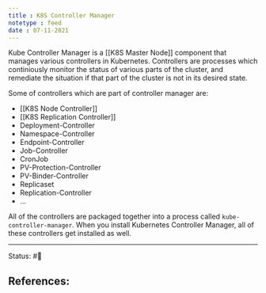 ```yaml
---
title : K8S Controller Manager
notetype : feed
date : 07-11-2021
---
```


Kube Controller Manager is a [[K8S Master Node]] component that manages various controllers in Kubernetes. Controllers are processes which continiously monitor the status of various parts of the cluster, and remediate the situation if that part of the cluster is not in its desired state.

Some of controllers which are part of controller manager are:
- [[K8S Node Controller]]
- [[K8S Replication Controller]]
- Deployment-Controller
- Namespace-Controller
- Endpoint-Controller
- Job-Controller
- CronJob
- PV-Protection-Controller
- PV-Binder-Controller
- Replicaset
- Replication-Controller
- ...

All of the controllers are packaged together into a process called `kube-controller-manager`. When you install Kubernetes Controller Manager, all of these controllers get installed as well.

-----

Status: #🌱 

References:
- 
